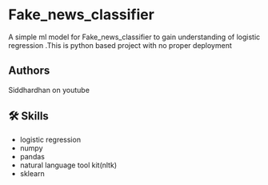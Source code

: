
# Fake_news_classifier

A simple ml model for Fake_news_classifier to gain understanding of logistic regression .This is python based project with no proper deployment



## Authors

Siddhardhan on youtube


## 🛠 Skills
- logistic regression
- numpy
- pandas
- natural language tool kit(nltk)
- sklearn

